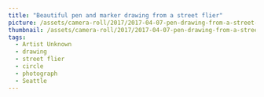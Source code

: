 ```yaml
---
title: "Beautiful pen and marker drawing from a street flier"
picture: /assets/camera-roll/2017/2017-04-07-pen-drawing-from-a-street-flier/20170407_022911022_iOS.jpg
thumbnail: /assets/camera-roll/2017/2017-04-07-pen-drawing-from-a-street-flier/20170407_022911022_iOS-thumbnail.jpg
tags:
  - Artist Unknown
  - drawing
  - street flier
  - circle
  - photograph
  - Seattle
---
```


